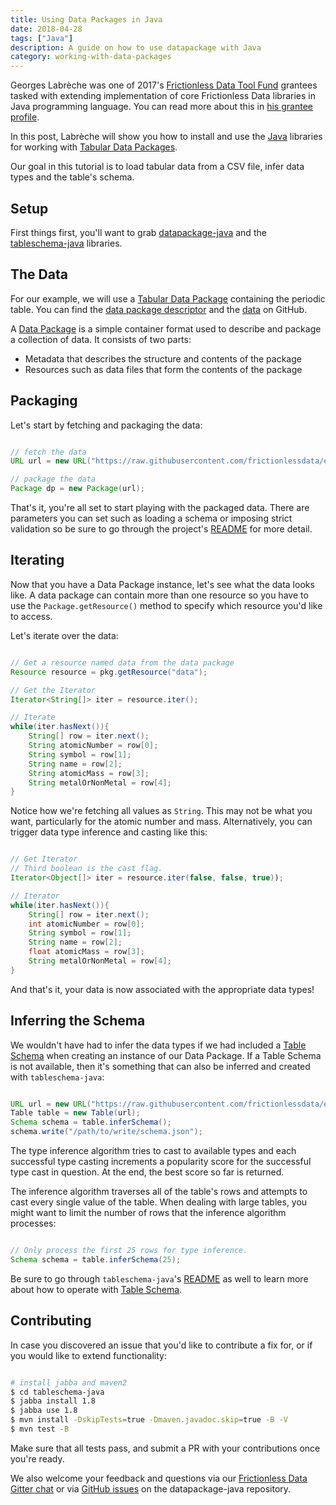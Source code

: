 ```yaml
---
title: Using Data Packages in Java
date: 2018-04-28
tags: ["Java"]
description: A guide on how to use datapackage with Java
category: working-with-data-packages
---
```


Georges Labrèche was one of 2017's [Frictionless Data Tool Fund][toolfund] grantees tasked with extending implementation of core Frictionless Data libraries in Java programming language. You can read more about this in [his grantee profile](/blog/2017/10/24/georges-labreche/).

In this post, Labrèche will show you how to install and use the [Java](https://www.java.com/en/) libraries for working with [Tabular Data Packages][tdp].

Our goal in this tutorial is to load tabular data from a CSV file, infer data types and the table's schema.

## Setup

First things first, you'll want to grab [datapackage-java][dp-java] and the [tableschema-java][ts-java] libraries.


## The Data

For our example, we will use a [Tabular Data Package][tdp] containing the periodic table. You can find the [data package descriptor][datapackage.json] and the [data][data.csv] on GitHub.

A [Data Package][dp] is a simple container format used to describe and package a collection of data. It consists of two parts:

* Metadata that describes the structure and contents of the package
* Resources such as data files that form the contents of the package

## Packaging

Let's start by fetching and packaging the data:

```java

// fetch the data
URL url = new URL("https://raw.githubusercontent.com/frictionlessdata/example-data-packages/62d47b454d95a95b6029214b9533de79401e953a/periodic-table/datapackage.json");

// package the data
Package dp = new Package(url);

```

That's it, you're all set to start playing with the packaged data. There are parameters you can set such as loading a schema or imposing strict validation so be sure to go through the project's [README][dp-java-readme] for more detail.

## Iterating

Now that you have a Data Package instance, let's see what the data looks like. A data package can contain more than one resource so you have to use the `Package.getResource()` method to specify which resource you'd like to access.

Let's iterate over the data:

```java

// Get a resource named data from the data package
Resource resource = pkg.getResource("data");

// Get the Iterator
Iterator<String[]> iter = resource.iter();

// Iterate
while(iter.hasNext()){
	String[] row = iter.next();
   	String atomicNumber = row[0];
   	String symbol = row[1];
   	String name = row[2];
  	String atomicMass = row[3];
   	String metalOrNonMetal = row[4];
}

```

Notice how we're fetching all values as `String`. This may not be what you want, particularly for the atomic number and mass. Alternatively, you can trigger data type inference and casting like this:

```java

// Get Iterator
// Third boolean is the cast flag.
Iterator<Object[]> iter = resource.iter(false, false, true));

// Iterator
while(iter.hasNext()){
	String[] row = iter.next();
   	int atomicNumber = row[0];
   	String symbol = row[1];
   	String name = row[2];
  	float atomicMass = row[3];
   	String metalOrNonMetal = row[4];
}

```

And that's it, your data is now associated with the appropriate data types!

## Inferring the Schema

We wouldn't have had to infer the data types if we had included a [Table Schema][ts] when creating an instance of our Data Package. If a Table Schema is not available, then it's something that can also be inferred and created with `tableschema-java`:

```java

URL url = new URL("https://raw.githubusercontent.com/frictionlessdata/example-data-packages/62d47b454d95a95b6029214b9533de79401e953a/periodic-table/data.csv");
Table table = new Table(url);
Schema schema = table.inferSchema();
schema.write("/path/to/write/schema.json");

```

The type inference algorithm tries to cast to available types and each successful type casting increments a popularity score for the successful type cast in question. At the end, the best score so far is returned.

The inference algorithm traverses all of the table's rows and attempts to cast every single value of the table. When dealing with large tables, you might want to limit the number of rows that the inference algorithm processes:

```java

// Only process the first 25 rows for type inference.
Schema schema = table.inferSchema(25);

```

Be sure to go through `tableschema-java`'s [README][ts-java-readme] as well to learn more about how to operate with [Table Schema][ts].


## Contributing
In case you discovered an issue that you'd like to contribute a fix for, or if you would like to extend functionality:

```sh

# install jabba and maven2
$ cd tableschema-java
$ jabba install 1.8
$ jabba use 1.8
$ mvn install -DskipTests=true -Dmaven.javadoc.skip=true -B -V
$ mvn test -B

```

Make sure that all tests pass, and submit a PR with your contributions once you're ready.

We also welcome your feedback and questions via our [Frictionless Data Gitter chat][fd-gitter] or via [GitHub issues][dp-java-issues] on the datapackage-java repository.

[dp]: https://specs.frictionlessdata.io/data-package/
[tdp]: https://specs.frictionlessdata.io/tabular-data-package/
[ts]: https://specs.frictionlessdata.io/table-schema/
[toolfund]: https://toolfund.frictionlessdata.io
[dp-java]: https://github.com/frictionlessdata/datapackage-java
[ts-java]: https://github.com/frictionlessdata/tableschema-java
[fd-gitter]: http://gitter.im/frictionlessdata/chat
[dp-java-issues]: https://github.com/frictionlessdata/datapackage-java/issues
[dp-java-readme]: https://github.com/frictionlessdata/datapackage-java/blob/master/README.md
[ts-java-readme]: https://github.com/frictionlessdata/tableschema-java/blob/master/README.md
[datapackage.json]: https://raw.githubusercontent.com/frictionlessdata/example-data-packages/62d47b454d95a95b6029214b9533de79401e953a/periodic-table/datapackage.json
[data.csv]: https://raw.githubusercontent.com/frictionlessdata/example-data-packages/62d47b454d95a95b6029214b9533de79401e953a/periodic-table/data.csv
